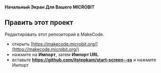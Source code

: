 
#### Начальный Экран Для Вашего   MICROBIT

## Править этот проект

Редактировать этот репозиторий в MakeCode.

* открыть [https://makecode.microbit.org/](https://makecode.microbit.org/)
* нажмите на **Импорт**, затем **Импорт URL**
* вставьте **https://github.com/itstepkam/start-screen--ss** и нажмите Импорт
